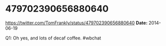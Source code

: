 # 479702390656880640
https://twitter.com/TomFrankly/status/479702390656880640
**Date:** 2014-06-19

Q1: Oh yes, and lots of decaf coffee. #wbchat
